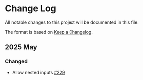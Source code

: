 # Change Log

All notable changes to this project will be documented in this file.
 
The format is based on [Keep a Changelog](http://keepachangelog.com/).
 
## 2025 May

### Changed

 * Allow nested inputs [#229](https://github.com/stjudecloud/workflows/pull/229)
